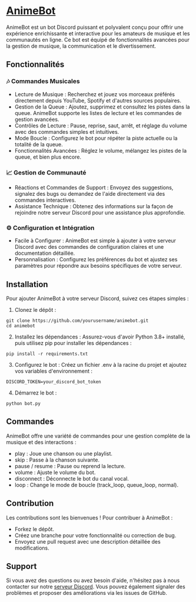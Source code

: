 # [AnimeBot](https://discord.com/oauth2/authorize?client_id=1155549143570333826)

AnimeBot est un bot Discord puissant et polyvalent conçu pour offrir une expérience enrichissante et interactive pour les amateurs de musique et les communautés en ligne. Ce bot est équipé de fonctionnalités avancées pour la gestion de musique, la communication et le divertissement.

## Fonctionnalités
### 🎶 Commandes Musicales
- Lecture de Musique : Recherchez et jouez vos morceaux préférés directement depuis YouTube, Spotify et d'autres sources populaires.
- Gestion de la Queue : Ajoutez, supprimez et consultez les pistes dans la queue. AnimeBot supporte les listes de lecture et les commandes de gestion avancées.
- Contrôles de Lecture : Pause, reprise, saut, arrêt, et réglage du volume avec des commandes simples et intuitives.
- Mode Boucle : Configurez le bot pour répéter la piste actuelle ou la totalité de la queue.
- Fonctionnalités Avancées : Réglez le volume, mélangez les pistes de la queue, et bien plus encore.
### 📈 Gestion de Communauté
- Réactions et Commandes de Support : Envoyez des suggestions, signalez des bugs ou demandez de l'aide directement via des commandes interactives.
- Assistance Technique : Obtenez des informations sur la façon de rejoindre notre serveur Discord pour une assistance plus approfondie.
### ⚙️ Configuration et Intégration
- Facile à Configurer : AnimeBot est simple à ajouter à votre serveur Discord avec des commandes de configuration claires et une documentation détaillée.
- Personnalisation : Configurez les préférences du bot et ajustez ses paramètres pour répondre aux besoins spécifiques de votre serveur.

## Installation
Pour ajouter AnimeBot à votre serveur Discord, suivez ces étapes simples :

1. Clonez le dépôt :
```
git clone https://github.com/yourusername/animebot.git
cd animebot
```
2. Installez les dépendances :
Assurez-vous d'avoir Python 3.8+ installé, puis utilisez pip pour installer les dépendances :
```
pip install -r requirements.txt
```
3. Configurez le bot :
Créez un fichier .env à la racine du projet et ajoutez vos variables d'environnement :
```
DISCORD_TOKEN=your_discord_bot_token
```
4. Démarrez le bot :
```
python bot.py
```
## Commandes
AnimeBot offre une variété de commandes pour une gestion complète de la musique et des interactions :

- play <query> : Joue une chanson ou une playlist.
- skip : Passe à la chanson suivante.
- pause / resume : Pause ou reprend la lecture.
- volume <value> : Ajuste le volume du bot.
- disconnect : Déconnecte le bot du canal vocal.
- loop <mode> : Change le mode de boucle (track_loop, queue_loop, normal).

## Contribution
Les contributions sont les bienvenues ! Pour contribuer à AnimeBot :

- Forkez le dépôt.
- Créez une branche pour votre fonctionnalité ou correction de bug.
- Envoyez une pull request avec une description détaillée des modifications.

## Support
Si vous avez des questions ou avez besoin d'aide, n'hésitez pas à nous contacter sur notre [serveur Discord](https://discord.gg/UBs3Uu2bxw). Vous pouvez également signaler des problèmes et proposer des améliorations via les issues de GitHub.


